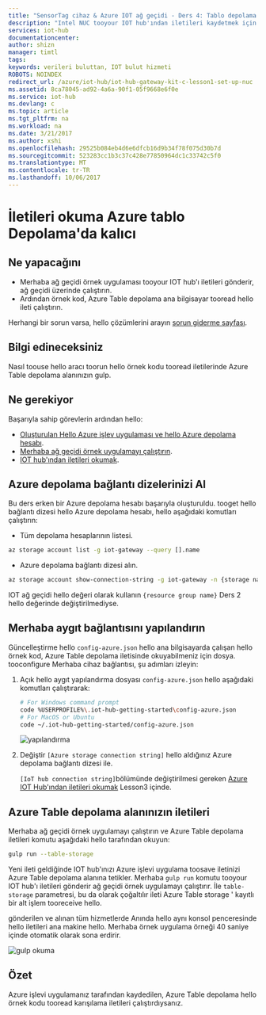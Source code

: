 ```yaml
---
title: "SensorTag cihaz & Azure IOT ağ geçidi - Ders 4: Tablo depolama | Microsoft Docs"
description: "Intel NUC tooyour IOT hub'ından iletileri kaydetmek için tooAzure tablo depolama yazma ve bunları hello buluttan okuyun."
services: iot-hub
documentationcenter: 
author: shizn
manager: timtl
tags: 
keywords: verileri buluttan, IOT bulut hizmeti
ROBOTS: NOINDEX
redirect_url: /azure/iot-hub/iot-hub-gateway-kit-c-lesson1-set-up-nuc
ms.assetid: 8ca78045-ad92-4a6a-90f1-05f9668e6f0e
ms.service: iot-hub
ms.devlang: c
ms.topic: article
ms.tgt_pltfrm: na
ms.workload: na
ms.date: 3/21/2017
ms.author: xshi
ms.openlocfilehash: 29525b084eb4d6e6dfcb16d9b34f78f075d30b7d
ms.sourcegitcommit: 523283cc1b3c37c428e77850964dc1c33742c5f0
ms.translationtype: MT
ms.contentlocale: tr-TR
ms.lasthandoff: 10/06/2017
---
```

# <a name="read-messages-persisted-in-azure-table-storage"></a>İletileri okuma Azure tablo Depolama'da kalıcı

## <a name="what-you-will-do"></a>Ne yapacağını

- Merhaba ağ geçidi örnek uygulaması tooyour IOT hub'ı iletileri gönderir, ağ geçidi üzerinde çalıştırın.
- Ardından örnek kod, Azure Table depolama ana bilgisayar tooread hello ileti çalıştırın. 

Herhangi bir sorun varsa, hello çözümlerini arayın [sorun giderme sayfası](iot-hub-gateway-kit-c-troubleshooting.md).

## <a name="what-you-will-learn"></a>Bilgi edineceksiniz

Nasıl toouse hello aracı toorun hello örnek kodu tooread iletilerinde Azure Table depolama alanınızın gulp.

## <a name="what-you-need"></a>Ne gerekiyor

Başarıyla sahip görevlerin ardından hello:

- [Oluşturulan Hello Azure işlev uygulaması ve hello Azure depolama hesabı](iot-hub-gateway-kit-c-lesson4-deploy-resource-manager-template.md).
- [Merhaba ağ geçidi örnek uygulamayı çalıştırın](iot-hub-gateway-kit-c-lesson3-configure-ble-app.md).
- [IOT hub'ından iletileri okumak](iot-hub-gateway-kit-c-lesson3-read-messages-from-hub.md).

## <a name="get-your-azure-storage-connection-strings"></a>Azure depolama bağlantı dizelerinizi Al

Bu ders erken bir Azure depolama hesabı başarıyla oluşturuldu. tooget hello bağlantı dizesi hello Azure depolama hesabı, hello aşağıdaki komutları çalıştırın:

* Tüm depolama hesaplarının listesi.

```bash
az storage account list -g iot-gateway --query [].name
```

* Azure depolama bağlantı dizesi alın.

```bash
az storage account show-connection-string -g iot-gateway -n {storage name}
```

IOT ağ geçidi hello değeri olarak kullanın `{resource group name}` Ders 2 hello değerinde değiştirilmediyse.

## <a name="configure-hello-device-connection"></a>Merhaba aygıt bağlantısını yapılandırın

Güncelleştirme hello `config-azure.json` hello ana bilgisayarda çalışan hello örnek kod, Azure Table depolama iletisinde okuyabilmeniz için dosya. tooconfigure Merhaba cihaz bağlantısı, şu adımları izleyin:

1. Açık hello aygıt yapılandırma dosyası `config-azure.json` hello aşağıdaki komutları çalıştırarak:

   ```bash
   # For Windows command prompt
   code %USERPROFILE%\.iot-hub-getting-started\config-azure.json
   # For MacOS or Ubuntu
   code ~/.iot-hub-getting-started/config-azure.json
   ```

   ![yapılandırma](media/iot-hub-gateway-kit-lessons/lesson4/config_azure.png)

2. Değiştir `[Azure storage connection string]` hello aldığınız Azure depolama bağlantı dizesi ile.

   `[IoT hub connection string]`bölümünde değiştirilmesi gereken [Azure IOT Hub'ından iletileri okumak](iot-hub-gateway-kit-c-lesson3-read-messages-from-hub.md) Lesson3 içinde.

## <a name="read-messages-in-your-azure-table-storage"></a>Azure Table depolama alanınızın iletileri

Merhaba ağ geçidi örnek uygulamayı çalıştırın ve Azure Table depolama iletileri komutu aşağıdaki hello tarafından okuyun:

```bash
gulp run --table-storage
```

Yeni ileti geldiğinde IOT hub'ınızı Azure işlevi uygulama toosave iletinizi Azure Table depolama alanına tetikler.
Merhaba `gulp run` komutu tooyour IOT hub'ı iletileri gönderir ağ geçidi örnek uygulamayı çalıştırır. İle `table-storage` parametresi, bu da olarak çoğaltılır ileti Azure Table storage ' kayıtlı bir alt işlem tooreceive hello.

gönderilen ve alınan tüm hizmetlerde Anında hello aynı konsol penceresinde hello iletileri ana makine hello. Merhaba örnek uygulama örneği 40 saniye içinde otomatik olarak sona erdirir.

   ![gulp okuma](media/iot-hub-gateway-kit-lessons/lesson4/gulp_run_read_table.png)


## <a name="summary"></a>Özet

Azure işlevi uygulamanız tarafından kaydedilen, Azure Table depolama hello örnek kodu tooread karışılama iletileri çalıştırdıysanız.
